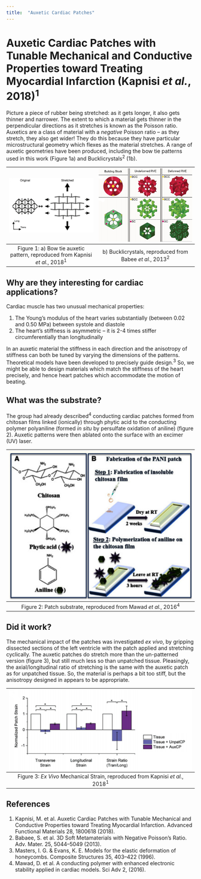 ```yaml
---
title:  "Auxetic Cardiac Patches"
---
```


# Auxetic Cardiac Patches with Tunable Mechanical and Conductive Properties toward Treating Myocardial Infarction (Kapnisi *et al.*, 2018)<sup>1</sup>

Picture a piece of rubber being stretched: as it gets longer, it also gets thinner and narrower. The extent to which a material gets thinner in the perpendicular directions as it stretches is known as the Poisson ratio. Auxetics are a class of material with a *negative* Poisson ratio – as they stretch, they also get wider! They do this because they have particular microstructural geometry which flexes as the material stretches. A range of auxetic geometries have been produced, including the bow tie patterns used in this work (Figure 1a) and Bucklicrystals<sup>2</sup> (1b).

 
|![](/assets/auxetic-cardiac-patch/bow-tie.png)|![](/assets/auxetic-cardiac-patch/Bucklicrystals.png)|
|:--:|:--:|
|Figure 1: a) Bow tie auxetic pattern, reproduced from Kapnisi *et al.*, 2018<sup>1</sup>|b) Bucklicrystals, reproduced from Babee *et al.*, 2013<sup>2</sup>|

## Why are they interesting for cardiac applications?
Cardiac muscle has two unusual mechanical properties:  
1)  The Young’s modulus of the heart varies substantially (between 0.02 and 0.50 MPa) between systole and diastole  
2)  The heart’s stiffness is asymmetric – it is 2-4 times stiffer circumferentially than longitudinally  

In an auxetic material the stiffness in each direction and the anisotropy of stiffness can both be tuned by varying the dimensions of the patterns. Theoretical models have been developed to precisely guide design.<sup>3</sup> So, we might be able to design materials which match the stiffness of the heart precisely, and hence heart patches which accommodate the motion of beating.

## What was the substrate?
The group had already described<sup>4</sup> conducting cardiac patches formed from chitosan films linked (ionically) through phytic acid to the conducting polymer polyaniline (formed *in situ* by persulfate oxidation of aniline) (figure 2). Auxetic patterns were then ablated onto the surface with an excimer (UV) laser.

|![](/assets/auxetic-cardiac-patch/patch-synthesis.png)|
|:--:|
|Figure 2: Patch substrate, reproduced from Mawad *et al.*, 2016<sup>4</sup>|
 
## Did it work?
The mechanical impact of the patches was investigated *ex vivo*, by gripping dissected sections of the left ventricle with the patch applied and stretching cyclically. The auxetic patches do stretch more than the un-patterned version (figure 3), but still much less so than unpatched tissue. Pleasingly, the axial/longitudinal ratio of stretching is the same with the auxetic patch as for unpatched tissue. So, the material is perhaps a bit too stiff, but the anisotropy designed in appears to be appropriate.

|![](/assets/auxetic-cardiac-patch/ex-vivo-strain.png)|
|:--:|
|Figure 3: *Ex Vivo* Mechanical Strain, reproduced from Kapnisi *et al.*, 2018<sup>1</sup>|

## References
1.  Kapnisi, M. et al. Auxetic Cardiac Patches with Tunable Mechanical and Conductive Properties toward Treating Myocardial Infarction. Advanced Functional Materials 28, 1800618 (2018).
2.  Babaee, S. et al. 3D Soft Metamaterials with Negative Poisson’s Ratio. Adv. Mater. 25, 5044–5049 (2013).
3.  Masters, I. G. & Evans, K. E. Models for the elastic deformation of honeycombs. Composite Structures 35, 403–422 (1996).
4.  Mawad, D. et al. A conducting polymer with enhanced electronic stability applied in cardiac models. Sci Adv 2, (2016).



